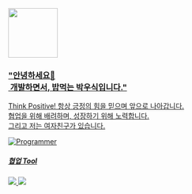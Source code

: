 <a href="https://www.youtube.com/watch?v=w9DfC2BHGPA" target="_blank">
<img src="https://www.google.com/images/branding/googlelogo/1x/googlelogo_color_272x92dp.png" width="100px">

<div align="left">

<h3>"안녕하세요👋<br>
&nbsp;개발하면서, 밥먹는 박우식입니다."</h3>

<p>Think Positive! 항상 긍정의 힘을 믿으며 앞으로 나아갑니다.<br>
협업을 위해 배려하며, 성장하기 위해 노력합니다.<br>
그리고 저는 여자친구가 있습니다.</p>

![Programmer](https://example.com/path/to/programmer-image.png)

<h5>협업 Tool</h5>
<img src = "https://img.shields.io/badge/Slack-4A154B?style=for-the-badge&logo=slack&logoColor=white">&nbsp;<img src = "https://img.shields.io/badge/Jira-0052CC?style=for-the-badge&logo=Jira&logoColor=white">
</div>
